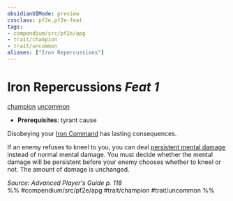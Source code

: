 ```yaml
---
obsidianUIMode: preview
cssclass: pf2e,pf2e-feat
tags:
- compendium/src/pf2e/apg
- trait/champion
- trait/uncommon
aliases: ["Iron Repercussions"]
---
```

# Iron Repercussions  *Feat 1*  
[champion](rules/traits/champion.md)  [uncommon](rules/traits/uncommon.md)  

- **Prerequisites**: tyrant cause

Disobeying your [Iron Command](rules/actions/iron-command-apg.md) has lasting consequences.

If an enemy refuses to kneel to you, you can deal [persistent mental damage](rules/conditions.md#Persistent%20Damage) instead of normal mental damage. You must decide whether the mental damage will be persistent before your enemy chooses whether to kneel or not. The amount of damage is unchanged.

*Source: Advanced Player's Guide p. 118*  
%% #compendium/src/pf2e/apg #trait/champion #trait/uncommon %%